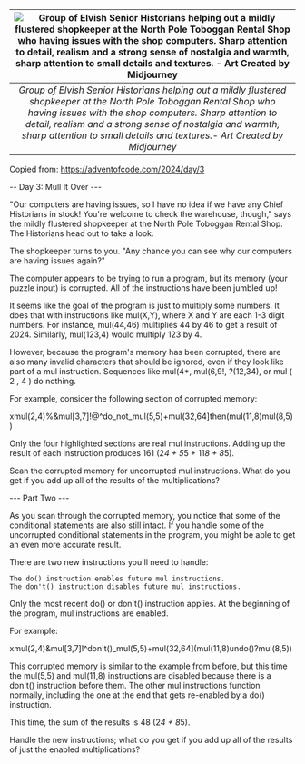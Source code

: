 

|![Group of Elvish Senior Historians helping out a mildly flustered shopkeeper at the North Pole Toboggan Rental Shop who having issues with the shop computers. Sharp attention to detail, realism and a strong sense of nostalgia and warmth, sharp attention to small details and textures. - Art Created by Midjourney](https://media.discordapp.net/attachments/1221829775685976114/1313771328070746112/aleksandrosharky_Group_of_Elvish_Senior_Historians_helping_out__f05b502e-6489-4d6b-a8ea-dcdcf9656eef.png?ex=67515865&is=675006e5&hm=46f48e281093652a00765c36cebe7f23ca311e19599902a7e603f73d1fe85828&=&format=webp&quality=lossless&width=585&height=585)|
|:--:|
|*Group of Elvish Senior Historians helping out a mildly flustered shopkeeper at the North Pole Toboggan Rental Shop who having issues with the shop computers. Sharp attention to detail, realism and a strong sense of nostalgia and warmth, sharp attention to small details and textures.- Art Created by Midjourney*|

Copied from: https://adventofcode.com/2024/day/3

-- Day 3: Mull It Over ---

"Our computers are having issues, so I have no idea if we have any Chief Historians in stock! You're welcome to check the warehouse, though," says the mildly flustered shopkeeper at the North Pole Toboggan Rental Shop. The Historians head out to take a look.

The shopkeeper turns to you. "Any chance you can see why our computers are having issues again?"

The computer appears to be trying to run a program, but its memory (your puzzle input) is corrupted. All of the instructions have been jumbled up!

It seems like the goal of the program is just to multiply some numbers. It does that with instructions like mul(X,Y), where X and Y are each 1-3 digit numbers. For instance, mul(44,46) multiplies 44 by 46 to get a result of 2024. Similarly, mul(123,4) would multiply 123 by 4.

However, because the program's memory has been corrupted, there are also many invalid characters that should be ignored, even if they look like part of a mul instruction. Sequences like mul(4*, mul(6,9!, ?(12,34), or mul ( 2 , 4 ) do nothing.

For example, consider the following section of corrupted memory:

xmul(2,4)%&mul[3,7]!@^do_not_mul(5,5)+mul(32,64]then(mul(11,8)mul(8,5))

Only the four highlighted sections are real mul instructions. Adding up the result of each instruction produces 161 (2*4 + 5*5 + 11*8 + 8*5).

Scan the corrupted memory for uncorrupted mul instructions. What do you get if you add up all of the results of the multiplications?

--- Part Two ---

As you scan through the corrupted memory, you notice that some of the conditional statements are also still intact. If you handle some of the uncorrupted conditional statements in the program, you might be able to get an even more accurate result.

There are two new instructions you'll need to handle:

    The do() instruction enables future mul instructions.
    The don't() instruction disables future mul instructions.

Only the most recent do() or don't() instruction applies. At the beginning of the program, mul instructions are enabled.

For example:

xmul(2,4)&mul[3,7]!^don't()_mul(5,5)+mul(32,64](mul(11,8)undo()?mul(8,5))

This corrupted memory is similar to the example from before, but this time the mul(5,5) and mul(11,8) instructions are disabled because there is a don't() instruction before them. The other mul instructions function normally, including the one at the end that gets re-enabled by a do() instruction.

This time, the sum of the results is 48 (2*4 + 8*5).

Handle the new instructions; what do you get if you add up all of the results of just the enabled multiplications?
